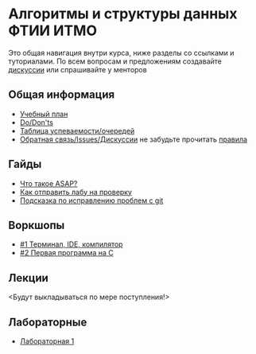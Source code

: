 # Алгоритмы и структуры данных ФТИИ ИТМО

Это общая навигация внутри курса, ниже разделы со ссылками и туториалами. По всем вопросам и предложениям создавайте [дискуссии](https://github.com/orgs/algo-2025/discussions) или спрашивайте у менторов

## Общая информация
- [Учебный план](syllabus.md)
- [Do/Don'ts](do-donts.md)
- [Таблица успеваемости/очередей](https://docs.google.com/spreadsheets/d/1n_SvWtdtmraxkdv8xP4nLQKbGhX7Jzv-QD0m2ldR1CY/edit?gid=1907282245#gid=1907282245)
- [Обратная связь/Issues/Дискуссии](https://github.com/orgs/algo-2025/discussions) не забудьте прочитать [правила](https://github.com/algo-2025/suggestions-and-requests) 

## Гайды
- [Что такое ASAP?](guides/asap-student-guide.md)
- [Как отправить лабу на проверку](guides/create-assignment-submission.md)
- [Подсказка по исправлению проблем с git](https://dangitgit.com/ru)

## Воркшопы
- [#1 Терминал, IDE, компилятор]()
- [#2 Первая программа на C](https://disk.yandex.ru/i/NLuEc9wsz-JAeg)

## Лекции
<Будут выкладываться по мере поступления!>

## Лабораторные
- [Лабораторная 1](labs/lab-1.md)

